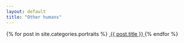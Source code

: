```yaml
---
layout: default
title: "Other humans"
---
```


<section class="gallery-wrapper">
	<div class="container photos">
		<div class="grid">
			{% for post in site.categories.portraits %}
				<a class="gallery-photo" href="{{ site.baseurl }}{{ post.url }}">
					<img src="{{ site.baseurl }}{{ post.base-path }}/{{ post.image-name }}-sm.jpg" alt="">
					<span class="caption">{{ post.title }}</span>
				</a>
			{% endfor %}
		</div>
	</div>
</section>
